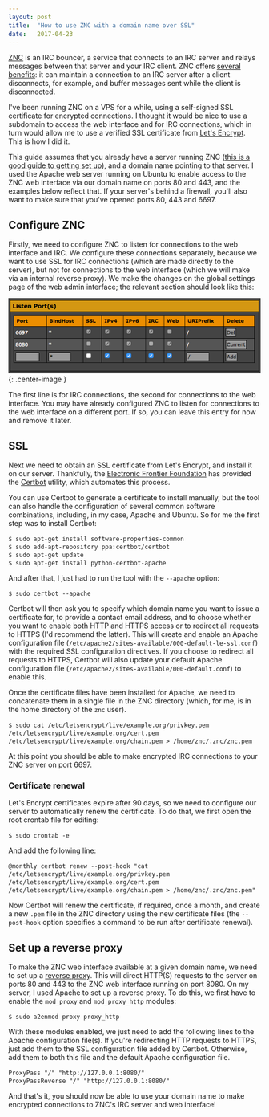 ```yaml
---
layout: post
title:  "How to use ZNC with a domain name over SSL"
date:   2017-04-23
---
```


[ZNC](http://wiki.znc.in/) is an IRC bouncer, a service that connects to an IRC server and relays messages between that server and your IRC client. ZNC offers [several benefits](http://wiki.znc.in/Introduction): it can maintain a connection to an IRC server after a client disconnects, for example, and buffer messages sent while the client is disconnected.

I've been running ZNC on a VPS for a while, using a self-signed SSL certificate for encrypted connections. I thought it would be nice to use a subdomain to access the web interface and for IRC connections, which in turn would allow me to use a verified SSL certificate from [Let's Encrypt](https://letsencrypt.org/). This is how I did it.

This guide assumes that you already have a server running ZNC ([this is a good guide to getting set up](https://www.vultr.com/docs/install-and-setup-znc-on-ubuntu)), and a domain name pointing to that server. I used the Apache web server running on Ubuntu to enable access to the ZNC web interface via our domain name on ports 80 and 443, and the examples below reflect that. If your server's behind a firewall, you'll also want to make sure that you've opened ports 80, 443 and 6697.

## Configure ZNC

Firstly, we need to configure ZNC to listen for connections to the web interface and IRC. We configure these connections separately, because we want to use SSL for IRC connections (which are made directly to the server), but not for connections to the web interface (which we will make via an internal reverse proxy). We make the changes on the global settings page of the web admin interface; the relevant section should look like this:

![ZNC web interface](/assets/znc-web-interface.png){: .center-image }

The first line is for IRC connections, the second for connections to the web interface. You may have already configured ZNC to listen for connections to the web interface on a different port. If so, you can leave this entry for now and remove it later.

## SSL

Next we need to obtain an SSL certificate from Let's Encrypt, and install it on our server. Thankfully, the [Electronic Frontier Foundation](https://www.eff.org/) has provided the [Certbot](https://certbot.eff.org/) utility, which automates this process.

You can use Certbot to generate a certificate to install manually, but the tool can also handle the configuration of several common software combinations, including, in my case, Apache and Ubuntu. So for me the first step was to install Certbot:

```
$ sudo apt-get install software-properties-common
$ sudo add-apt-repository ppa:certbot/certbot
$ sudo apt-get update
$ sudo apt-get install python-certbot-apache
```

And after that, I just had to run the tool with the `--apache` option:

```
$ sudo certbot --apache
```

Certbot will then ask you to specify which domain name you want to issue a certificate for, to provide a contact email address, and to choose whether you want to enable both HTTP and HTTPS access or to redirect all requests to HTTPS (I'd recommend the latter). This will create and enable an Apache configuration file (`/etc/apache2/sites-available/000-default-le-ssl.conf`) with the required SSL configuration directives. If you choose to redirect all requests to HTTPS, Certbot will also update your default Apache configuration file (`/etc/apache2/sites-available/000-default.conf`) to enable this.

Once the certificate files have been installed for Apache, we need to concatenate them in a single file in the ZNC directory (which, for me, is in the home directory of the `znc` user).

```
$ sudo cat /etc/letsencrypt/live/example.org/privkey.pem /etc/letsencrypt/live/example.org/cert.pem /etc/letsencrypt/live/example.org/chain.pem > /home/znc/.znc/znc.pem
```

At this point you should be able to make encrypted IRC connections to your ZNC server on port 6697.

### Certificate renewal

Let's Encrypt certificates expire after 90 days, so we need to configure our server to automatically renew the certificate. To do that, we first open the root crontab file for editing:

```
$ sudo crontab -e
```

And add the following line:

```
@monthly certbot renew --post-hook "cat /etc/letsencrypt/live/example.org/privkey.pem /etc/letsencrypt/live/example.org/cert.pem /etc/letsencrypt/live/example.org/chain.pem > /home/znc/.znc/znc.pem"
```

Now Certbot will renew the certificate, if required, once a month, and create a new `.pem` file in the ZNC directory using the new certificate files (the `--post-hook` option specifies a command to be run after certificate renewal).

## Set up a reverse proxy

To make the ZNC web interface available at a given domain name, we need to set up a [reverse proxy](https://httpd.apache.org/docs/2.4/mod/mod_proxy.html#forwardreverse). This will direct HTTP(S) requests to the server on ports 80 and 443 to the ZNC web interface running on port 8080. On my server, I used Apache to set up a reverse proxy. To do this, we first have to enable the `mod_proxy` and `mod_proxy_http` modules:

```
$ sudo a2enmod proxy proxy_http
```

With these modules enabled, we just need to add the following lines to the Apache configuration file(s). If you're redirecting HTTP requests to HTTPS, just add them to the SSL configuration file added by Certbot. Otherwise, add them to both this file and the default Apache configuration file.

```
ProxyPass "/" "http://127.0.0.1:8080/"
ProxyPassReverse "/" "http://127.0.0.1:8080/"
```

And that's it, you should now be able to use your domain name to make encrypted connections to ZNC's IRC server and web interface!
